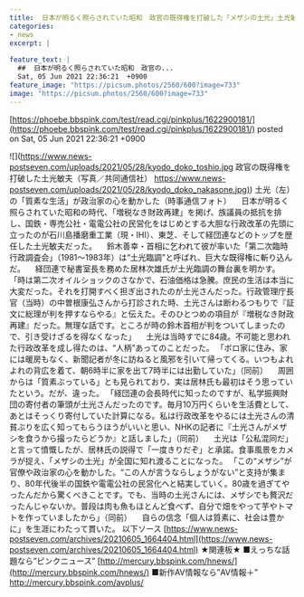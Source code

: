 ```yaml
---
title:  日本が明るく照らされていた昭和　政官の既得権を打破した「メザシの土光」土光敏夫　毎月10万円の生活費を除いてそっくり寄付 	
categories:
- news
excerpt: |
  
feature_text: |
  ##  日本が明るく照らされていた昭和　政官の...
  Sat, 05 Jun 2021 22:36:21  +0900
feature_image: "https://picsum.photos/2560/600?image=733"
image: "https://picsum.photos/2560/600?image=733"
---
```


[https://phoebe.bbspink.com/test/read.cgi/pinkplus/1622900181/](https://phoebe.bbspink.com/test/read.cgi/pinkplus/1622900181/)
posted on Sat, 05 Jun 2021 22:36:21  +0900

<!--more-->

![](https://www.news-postseven.com/uploads/2021/05/28/kyodo_doko_toshio.jpg 政官の既得権を打破した土光敏夫（写真／共同通信社） [https://www.news-postseven.com/uploads/2021/05/28/kyodo_doko_nakasone.jpg)](https://www.news-postseven.com/uploads/2021/05/28/kyodo_doko_nakasone.jpg)) 土光（左）の「質素な生活」が政治家の心を動かした（時事通信フォト） 　日本が明るく照らされていた昭和の時代、「増税なき財政再建」を掲げ、族議員の抵抗を排し、国鉄・専売公社・電電公社の民営化をはじめとする大胆な行政改革の先頭に立ったのが石川島播磨重工業（現・IHI）、東芝、そして経団連などのトップを歴任した土光敏夫だった。 　鈴木善幸・首相に乞われて彼が率いた「第二次臨時行政調査会」（1981〜1983年）は“土光臨調”と呼ばれ、巨大な既得権に斬り込んだ。 　経団連で秘書室長を務めた居林次雄氏が土光臨調の舞台裏を明かす。 「時は第二次オイルショックのさなかで、石油価格は急騰。庶民の生活は本当に大変だった。それを打開すべく担ぎ出されたのが土光さんだった。行政管理庁長官（当時）の中曽根康弘さんから打診された時、土光さんは断わるつもりで『証文に総理が判を押すならやる』と伝えた。そのひとつめの項目が『増税なき財政再建』だった。無理な話です。ところが時の鈴木首相が判をついてしまったので、引き受けざるを得なくなった」 　土光は当時すでに84歳。不可能と思われた行政改革を成し得たのは、“人柄”あってのことだった。 「ボロ家に住み、家には暖房もなく、新聞記者が冬に訪ねると風邪を引いて帰ってくる。いつもよれよれの背広を着て、朝6時半に家を出て7時半には出勤していた」（同前） 　周囲からは「質素ぶっている」とも見られており、実は居林氏も最初はそう思っていたという。だが、違った。 「経団連の会長時代に知ったのですが、私学振興財団の寄付者の筆頭が土光さんだったのです。毎月10万円くらいを生活費として、あとはそっくり寄付していた計算になる。私は行政改革をやるには土光さんの清貧ぶりを広く知ってもらうほうがいいと思い、NHKの記者に『土光さんがメザシを食うから撮ったらどうか』と話しました」（同前） 　土光は「公私混同だ」と言って憤慨したが、居林氏の説得で「一度きりだぞ」と承諾。食事風景をカメラが捉え、「メザシの土光」が全国に知れ渡ることになった。 「この“メザシ”が官僚や政治家の心を動かした。“この人が言うならしょうがない”と支持が集まり、80年代後半の国鉄や電電公社の民営化へと結実していく。80歳を過ぎてやったんだから驚くべきことです。でも、当時の土光さんには、メザシでも贅沢だったんじゃないか。普段は肉も魚もほとんど食べず、自分で畑をやって芋やトマトを作っていましたから」（同前） 　自らの信念「個人は質素に、社会は豊かに」を生涯にわたって貫いた。 以下ソース [https://www.news-postseven.com/archives/20210605_1664404.html](https://www.news-postseven.com/archives/20210605_1664404.html) ★関連板★ ■えっちな話題なら”ピンクニュース” [http://mercury.bbspink.com/hnews/](http://mercury.bbspink.com/hnews/) ■新作AV情報なら”AV情報＋” http://mercury.bbspink.com/avplus/
